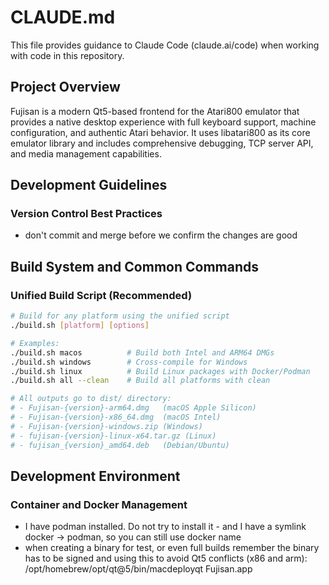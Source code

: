 # CLAUDE.md

This file provides guidance to Claude Code (claude.ai/code) when working with code in this repository.

## Project Overview

Fujisan is a modern Qt5-based frontend for the Atari800 emulator that provides a native desktop experience with full keyboard support, machine configuration, and authentic Atari behavior. It uses libatari800 as its core emulator library and includes comprehensive debugging, TCP server API, and media management capabilities.

## Development Guidelines

### Version Control Best Practices

- don't commit and merge before we confirm the changes are good

## Build System and Common Commands

### Unified Build Script (Recommended)
```bash
# Build for any platform using the unified script
./build.sh [platform] [options]

# Examples:
./build.sh macos          # Build both Intel and ARM64 DMGs
./build.sh windows        # Cross-compile for Windows
./build.sh linux          # Build Linux packages with Docker/Podman
./build.sh all --clean    # Build all platforms with clean

# All outputs go to dist/ directory:
# - Fujisan-{version}-arm64.dmg   (macOS Apple Silicon)
# - Fujisan-{version}-x86_64.dmg  (macOS Intel)  
# - Fujisan-{version}-windows.zip (Windows)
# - fujisan-{version}-linux-x64.tar.gz (Linux)
# - fujisan_{version}_amd64.deb   (Debian/Ubuntu)
```

## Development Environment

### Container and Docker Management

- I have podman installed. Do not try to install it - and I have a symlink docker -> podman, so you can still use docker name
- when creating a binary for test, or even full builds remember the binary has to be signed and using this to avoid Qt5 conflicts (x86 and arm): /opt/homebrew/opt/qt@5/bin/macdeployqt Fujisan.app